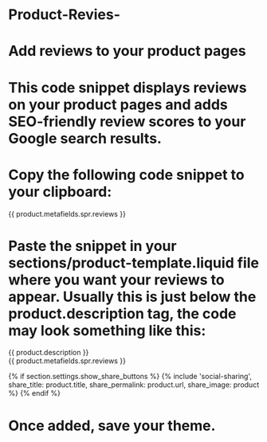 # Product-Revies-


# Add reviews to your product pages
# This code snippet displays reviews on your product pages and adds SEO-friendly review scores to your Google search results.

# Copy the following code snippet to your clipboard:


<div id="shopify-product-reviews" data-id="{{product.id}}">{{ product.metafields.spr.reviews }}</div>



# Paste the snippet in your sections/product-template.liquid file where you want your reviews to appear. Usually this is just below the product.description tag, the code may look something like this:

<div class="product-single__description rte" itemprop="description">
  {{ product.description }}
</div>

<div id="shopify-product-reviews" data-id="{{product.id}}">{{ product.metafields.spr.reviews }}</div>

{% if section.settings.show_share_buttons %}
  {% include 'social-sharing', share_title: product.title, share_permalink: product.url, share_image: product %}
{% endif %}

# Once added, save your theme.

